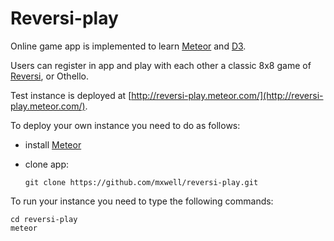 Reversi-play
==

Online game app is implemented to learn [Meteor](https://www.meteor.com) and [D3](http://d3js.org/).

Users can register in app and play with each other a classic 8x8 game of [Reversi](https://en.wikipedia.org/wiki/Reversi), or Othello.

Test instance is deployed at [http://reversi-play.meteor.com/](http://reversi-play.meteor.com/).

To deploy your own instance you need to do as follows:

- install [Meteor](https://www.meteor.com)
- clone app:

	`git clone https://github.com/mxwell/reversi-play.git`

To run your instance you need to type the following commands:

```
cd reversi-play
meteor
```
